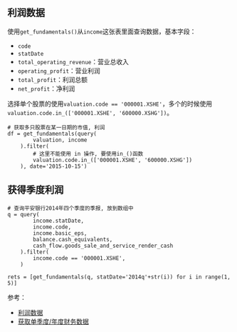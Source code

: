 ## 利润数据

使用`get_fundamentals()`从`income`这张表里面查询数据，基本字段：

- `code`
- `statDate`
- `total_operating_revenue`：营业总收入
- `operating_profit`：营业利润
- `total_profit`：利润总额
- `net_profit`：净利润

选择单个股票的使用`valuation.code == '000001.XSHE'`，多个的时候使用`valuation.code.in_(['000001.XSHE', '600000.XSHG'])`。

```
# 获取多只股票在某一日期的市值, 利润
df = get_fundamentals(query(
        valuation, income
    ).filter(
        # 这里不能使用 in 操作, 要使用in_()函数
        valuation.code.in_(['000001.XSHE', '600000.XSHG'])
    ), date='2015-10-15')
```

## 获得季度利润

```
# 查询平安银行2014年四个季度的季报, 放到数组中
q = query(
        income.statDate,
        income.code,
        income.basic_eps,
        balance.cash_equivalents,
        cash_flow.goods_sale_and_service_render_cash
    ).filter(
        income.code == '000001.XSHE',
    )

rets = [get_fundamentals(q, statDate='2014q'+str(i)) for i in range(1, 5)]
```


参考：

- [利润数据](https://www.joinquant.com/help/api/help#Stock:%E5%88%A9%E6%B6%A6%E6%95%B0%E6%8D%AE)
- [获取单季度/年度财务数据](https://www.joinquant.com/help/api/help#Stock:%E8%8E%B7%E5%8F%96%E5%8D%95%E5%AD%A3%E5%BA%A6%E5%B9%B4%E5%BA%A6%E8%B4%A2%E5%8A%A1%E6%95%B0%E6%8D%AE)
